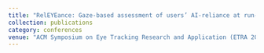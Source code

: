 ```yaml
---
title: "RelEYEance: Gaze-based assessment of users’ AI-reliance at run-time"
collection: publications
category: conferences
venue: "ACM Symposium on Eye Tracking Research and Application (ETRA 2025, Submitted)"
---
```

